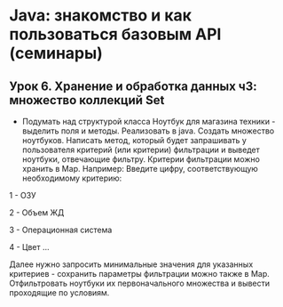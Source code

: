 # Java: знакомство и как пользоваться базовым API (семинары)
## Урок 6. Хранение и обработка данных ч3: множество коллекций Set
* Подумать над структурой класса Ноутбук для магазина техники - выделить поля и методы. Реализовать в java.
Создать множество ноутбуков.
Написать метод, который будет запрашивать у пользователя критерий (или критерии) фильтрации и выведет ноутбуки, отвечающие фильтру. Критерии фильтрации можно хранить в Map. Например:
Введите цифру, соответствующую необходимому критерию:

1 - ОЗУ

2 - Объем ЖД

3 - Операционная система

4 - Цвет …

Далее нужно запросить минимальные значения для указанных критериев - сохранить параметры фильтрации можно также в Map.
Отфильтровать ноутбуки их первоначального множества и вывести проходящие по условиям.
